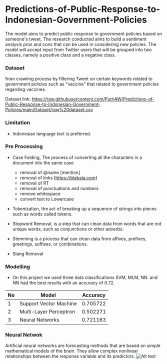 # Predictions-of-Public-Response-to-Indonesian-Government-Policies

The model aims to predict public response to government policies based on someone's tweet. The research conducted aims to build a sentiment analysis pros and cons that can be used in considering new policies. The model will accept input from Twitter users that will be grouped into two classes, namely a positive class and a negative class.


### Dataset
from crawling process by filtering Tweet on certain keywords related to government policies such as "vaccine" that related to government policies regarding vaccines.

Dataset link: https://raw.githubusercontent.com/PutriAW/Predictions-of-Public-Response-to-Indonesian-Government-Policies/main/Dataset/raw%20dataset.csv


### Limitation
 * Indonesian language text is preferred.


### Pre Processing
  * Case Folding, The process of converting all the characters in a document into the same case
       - removal of @name [mention]
       - removal of links [https://blabala.com]
       - removal of RT
       - removal of punctuations and numbers
       - remove whitespace
       - convert text to Lowercase

  * Tokenization, the act of breaking up a sequence of strings into pieces such as words called tokens. 

  * Stopword Removal, is a step that can clean data from words that are not unique words, such as conjunctions or other adverbs.
  * Stemming is a process that can clean data from affixes, prefixes, greetings, suffixes, or combinations.
  * Slang Removal

### Modelling
 * On this project we used three data classifications SVM, MLM, NN. and NN had the best results with an accuracy of 0.72.
 
| No     | Model                   | Accuracy  |
| ------ |------------------------ | ----------|
| 1      | Support Vector Machine  | 0.705722  |
| 2      | Multi-Layer Perceptron  | 0.502271  |
| 3      | Neural Networks         | 0.721163  |

### Neural Netwok
Artificial neural networks are forecasting methods that are based on simple mathematical models of the brain. They allow complex nonlinear relationships between the response variable and its predictors.
![Alt text](https://miro.medium.com/max/700/1*VzfXxubCPfLHxxXZtFInUw.png)

